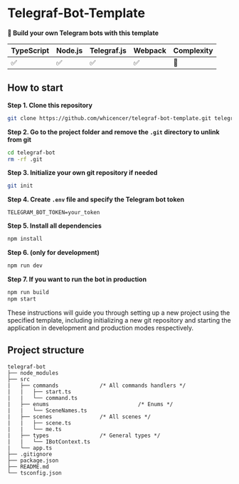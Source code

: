 # Telegraf-Bot-Template

**🤖 Build your own Telegram bots with this template**

| TypeScript | Node.js | Telegraf.js | Webpack  | Complexity |
|------------|---------| ----------- | -------- | ---------- |
|     ✅     |   ✅    |     ✅      |    ✅    |    🚫     |


## How to start
**Step 1. Clone this repository**
```bash
git clone https://github.com/whicencer/telegraf-bot-template.git telegraf-bot
```
**Step 2. Go to the project folder and remove the `.git` directory to unlink from git**
```bash
cd telegraf-bot
rm -rf .git
```
**Step 3. Initialize your own git repository if needed**
```bash
git init
```
**Step 4. Create `.env` file and specify the Telegram bot token**
```
TELEGRAM_BOT_TOKEN=your_token
```
**Step 5. Install all dependencies**
```bash
npm install
```
**Step 6. (only for development)**
```bash
npm run dev
```
**Step 7. If you want to run the bot in production**
```bash
npm run build
npm start
```

These instructions will guide you through setting up a new project using the specified template, including initializing a new git repository and starting the application in development and production modes respectively.
## Project structure

```
telegraf-bot
├── node_modules
├── src
|   ├── commands			 /* All commands handlers */
|   |	├── start.ts
|   |	└── command.ts
|   ├── enums                            /* Enums */
|   |	└── SceneNames.ts
|   ├── scenes				 /* All scenes */
|   |	├── scene.ts
|   |	└── me.ts
|   ├── types				 /* General types */
|   |	└── IBotContext.ts
|   └── app.ts
├── .gitignore
├── package.json
├── README.md
└── tsconfig.json

```
